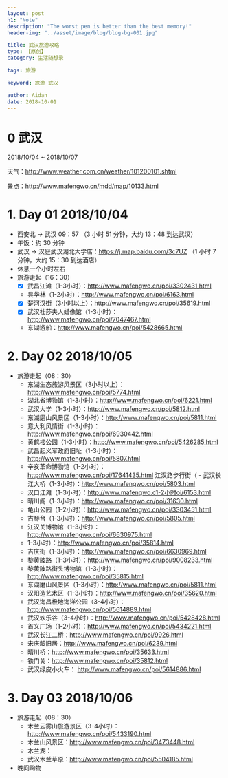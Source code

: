 ```yaml
---
layout: post
h1: "Note"
description: "The worst pen is better than the best memory!"
header-img: "../asset/image/blog/blog-bg-001.jpg"

title: 武汉旅游攻略
type: 【原创】
category: 生活随想录

tags: 旅游

keyword: 旅游 武汉

author: Aidan
date: 2018-10-01
---
```


# 0 武汉

2018/10/04 ~ 2018/10/07

天气：http://www.weather.com.cn/weather/101200101.shtml

景点：http://www.mafengwo.cn/mdd/map/10133.html

# 1. Day 01 2018/10/04

- 西安北 -> 武汉 09：57 （3 小时 51 分钟，大约 13：48 到达武汉）
- 午饭：约 30 分钟
- 武汉 -> 汉庭武汉湖北大学店：https://j.map.baidu.com/3c7UZ （1 小时 7 分钟，大约 15：30 到达酒店）
- 休息一个小时左右
- 旅游走起（16：30） 
    - [x] 武昌江滩（1-3小时）：http://www.mafengwo.cn/poi/3302431.html
    - 昙华林（1-2小时）：http://www.mafengwo.cn/poi/6163.html
    - [x] 楚河汉街（3小时以上）：http://www.mafengwo.cn/poi/35619.html
    - [x] 武汉杜莎夫人蜡像馆（1-3小时）：http://www.mafengwo.cn/poi/7047467.html
    - 东湖游船：http://www.mafengwo.cn/poi/5428665.html

# 2. Day 02 2018/10/05

- 旅游走起（08：30）
    - 东湖生态旅游风景区（3小时以上）：http://www.mafengwo.cn/poi/5774.html
    - 湖北省博物馆（1-3小时）：http://www.mafengwo.cn/poi/6221.html
    - 武汉大学（1-3小时）：http://www.mafengwo.cn/poi/5812.html
    - 东湖磨山风景区（1-3小时）：http://www.mafengwo.cn/poi/5811.html
    - 意大利风情街（1-3小时）：http://www.mafengwo.cn/poi/6930442.html
    - 黄鹤楼公园（1-3小时）：http://www.mafengwo.cn/poi/5426285.html
    - 武昌起义军政府旧址（1-3小时）：http://www.mafengwo.cn/poi/5807.html
    - 辛亥革命博物馆（1-2小时）：http://www.mafengwo.cn/poi/17641435.html
江汉路步行街（    - 武汉长江大桥（1-3小时）：http://www.mafengwo.cn/poi/5803.html
    - 汉口江滩（1-3小时）：http://www.mafengwo.c1-2小时oi/6153.html
    - 晴川阁（1-3小时）：http://www.mafengwo.cn/poi/31630.html
    - 龟山公园（1-2小时）：http://www.mafengwo.cn/poi/3303451.html
    - 古琴台（1-3小时）：http://www.mafengwo.cn/poi/5805.html
    - 江汉关博物馆（1-3小时）：http://www.mafengwo.cn/poi/6630975.html
    - 1-3小时）：http://www.mafengwo.cn/poi/35814.html
    - 吉庆街（1-3小时）：http://www.mafengwo.cn/poi/6630969.html
    - 黎黄陂路（1-3小时）：http://www.mafengwo.cn/poi/9008233.html
    - 黎黄陂路街头博物馆（1-3小时）：http://www.mafengwo.cn/poi/35815.html
    - 东湖磨山风景区（1-3小时）：http://www.mafengwo.cn/poi/5811.html
    - 汉阳造艺术区（1-3小时）：http://www.mafengwo.cn/poi/35620.html
    - 武汉海昌极地海洋公园（3-4小时）：http://www.mafengwo.cn/poi/5614889.html
    - 武汉欢乐谷（3-4小时）：http://www.mafengwo.cn/poi/5428428.html
    - 首义广场（1-2小时）：http://www.mafengwo.cn/poi/5434221.html
    - 武汉长江二桥：http://www.mafengwo.cn/poi/9926.html
    - 宋庆龄旧居：http://www.mafengwo.cn/poi/6239.html
    - 晴川桥：http://www.mafengwo.cn/poi/35633.html
    - 铁门关：http://www.mafengwo.cn/poi/35812.html
    - 武汉绿皮小火车： http://www.mafengwo.cn/poi/5614886.html


# 3. Day 03 2018/10/06 

- 旅游走起（08：30）
    - 木兰云雾山旅游景区（3-4小时）：http://www.mafengwo.cn/poi/5433190.html
    - 木兰山风景区：http://www.mafengwo.cn/poi/3473448.html
    - 木兰湖：
    - 武汉木兰草原：http://www.mafengwo.cn/poi/5504185.html
- 晚间购物